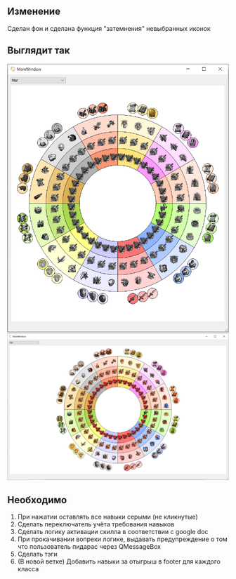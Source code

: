 ## Изменение
Сделан фон и сделана функция "затемнения" невыбранных иконок


## Выглядит так
![](./visual/visual1.png)
![](./visual/visual2.png)


## Необходимо
1. При нажатии оставлять все навыки серыми (не кликнутые)
2. Сделать переключатель учёта требования навыков
3. Сделать логику активации скилла в соответствии с google doc
4. При прокачивании вопреки логике, выдавать предупреждение о том что пользователь пидарас через QMessageBox
5. Сделать тэги
6. (В новой ветке) Добавить навыки за отыгрыш в footer для каждого класса
